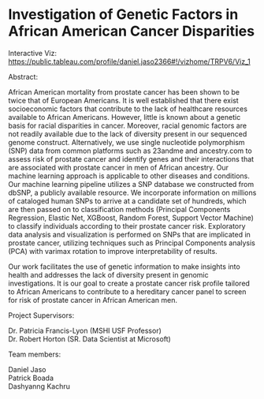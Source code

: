 # Investigation of Genetic Factors in African American Cancer Disparities

Interactive Viz:
https://public.tableau.com/profile/daniel.jaso2366#!/vizhome/TRPV6/Viz_1

Abstract:

African American mortality from prostate cancer has been shown to be twice that of European
Americans. It is well established that there exist socioeconomic factors that contribute to the
lack of healthcare resources available to African Americans. However, little is known about a
genetic basis for racial disparities in cancer. Moreover, racial genomic factors are not readily
available due to the lack of diversity present in our sequenced genome construct. Alternatively,
we use single nucleotide polymorphism (SNP) data from common platforms such as 23andme
and ancestry.com to assess risk of prostate cancer and identify genes and their interactions that
are associated with prostate cancer in men of African ancestry. Our machine learning approach
is applicable to other diseases and conditions.
Our machine learning pipeline utilizes a SNP database we constructed from dbSNP, a publicly
available resource. We incorporate information on millions of cataloged human SNPs to arrive
at a candidate set of hundreds, which are then passed on to classification methods (Principal
Components Regression, Elastic Net, XGBoost, Random Forest, Support Vector Machine) to
classify individuals according to their prostate cancer risk. Exploratory data analysis and
visualization is performed on SNPs that are implicated in prostate cancer, utilizing techniques
such as Principal Components analysis (PCA) with varimax rotation to improve interpretability of
results.

Our work facilitates the use of genetic information to make insights into health and addresses
the lack of diversity present in genomic investigations. It is our goal to create a prostate cancer
risk profile tailored to African Americans to contribute to a hereditary cancer panel to screen for
risk of prostate cancer in African American men.

Project Supervisors: 

Dr. Patricia Francis-Lyon (MSHI USF Professor) <br/>
Dr. Robert Horton (SR. Data Scientist at Microsoft)

Team members:

Daniel Jaso <br/>
Patrick Boada <br/>
Dashyanng Kachru
